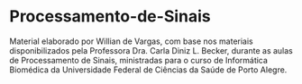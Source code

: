 # Processamento-de-Sinais
Material elaborado por Willian de Vargas, com base nos materiais disponibilizados pela Professora Dra. Carla Diniz L. Becker, durante as aulas de Processamento de Sinais, ministradas para o curso de Informática Biomédica da Universidade Federal de Ciências da Saúde de Porto Alegre.
